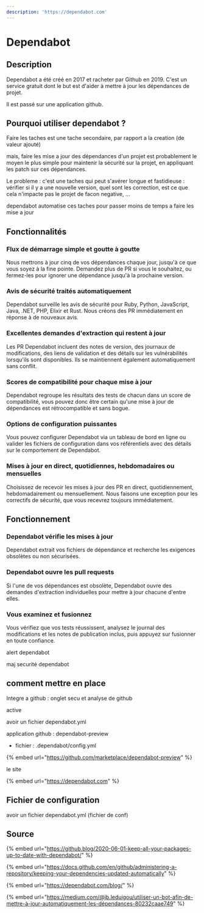 ```yaml
---
description: 'https://dependabot.com'
---
```


# Dependabot

## Description

Dependabot a été créé en 2017 et racheter par Github en 2019. C'est un service gratuit dont le but est d'aider à mettre à jour les dépendances de projet.

Il est passé sur une application github.

## Pourquoi utiliser dependabot ?

Faire les taches est une tache secondaire, par rapport a la creation \(de valeur ajouté\)

mais, faire les mise a jour des dépendances d'un projet est probablement le moyen le plus simple pour maintenir la sécurité sur la projet, en appliquant les patch sur ces dépendances.

Le probleme : c'est une taches qui peut s'avérer longue et fastidieuse : vérifier si il y a une nouvelle version, quel sont les correction, est ce que cela n'impacte pas le projet de facon negative, ...

dependabot automatise ces taches pour passer moins de temps a faire les mise a jour





## Fonctionnalités 

### Flux de démarrage simple et goutte à goutte 

Nous mettrons à jour cinq de vos dépendances chaque jour, jusqu'à ce que vous soyez à la fine pointe. Demandez plus de PR si vous le souhaitez, ou fermez-les pour ignorer une dépendance jusqu'à la prochaine version.

### Avis de sécurité traités automatiquement 

Dependabot surveille les avis de sécurité pour Ruby, Python, JavaScript, Java, .NET, PHP, Elixir et Rust. Nous créons des PR immédiatement en réponse à de nouveaux avis.

### Excellentes demandes d'extraction qui restent à jour 

Les PR Dependabot incluent des notes de version, des journaux de modifications, des liens de validation et des détails sur les vulnérabilités lorsqu'ils sont disponibles. Ils se maintiennent également automatiquement sans conflit.

### Scores de compatibilité pour chaque mise à jour 

Dependabot regroupe les résultats des tests de chacun dans un score de compatibilité, vous pouvez donc être certain qu'une mise à jour de dépendances est rétrocompatible et sans bogue.

### Options de configuration puissantes 

Vous pouvez configurer Dependabot via un tableau de bord en ligne ou valider les fichiers de configuration dans vos référentiels avec des détails sur le comportement de Dependabot.

### Mises à jour en direct, quotidiennes, hebdomadaires ou mensuelles 

Choisissez de recevoir les mises à jour des PR en direct, quotidiennement, hebdomadairement ou mensuellement. Nous faisons une exception pour les correctifs de sécurité, que vous recevrez toujours immédiatement.



## Fonctionnement

### Dependabot vérifie les mises à jour 

Dependabot extrait vos fichiers de dépendance et recherche les exigences obsolètes ou non sécurisées.

### Dependabot ouvre les pull requests 

Si l'une de vos dépendances est obsolète, Dependabot ouvre des demandes d'extraction individuelles pour mettre à jour chacune d'entre elles.

### Vous examinez et fusionnez 

Vous vérifiez que vos tests réussissent, analysez le journal des modifications et les notes de publication inclus, puis appuyez sur fusionner en toute confiance.













alert dependabot

maj securité dependabot



## comment mettre en place

Integre a github : onglet secu et analyse de github

active

avoir un fichier dependabot.yml

application github : dependabot-preview

+ fichier : .dependabot/config.yml

{% embed url="https://github.com/marketplace/dependabot-preview" %}

le site

{% embed url="https://dependabot.com" %}





## 









## Fichier de configuration

avoir un fichier dependabot.yml \(fichier de conf\)



## Source

{% embed url="https://github.blog/2020-06-01-keep-all-your-packages-up-to-date-with-dependabot/" %}

{% embed url="https://docs.github.com/en/github/administering-a-repository/keeping-your-dependencies-updated-automatically" %}



{% embed url="https://dependabot.com/blog/" %}

{% embed url="https://medium.com/@jb.leduigou/utiliser-un-bot-afin-de-mettre-à-jour-automatiquement-les-dépendances-80232caae749" %}



